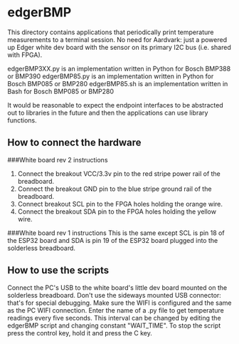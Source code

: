 # edgerBMP
This directory contains applications that periodically print temperature measurements to a terminal session. No need for Aardvark: just a powered up Edger white dev board with the sensor on its primary I2C bus (i.e. shared with FPGA).

edgerBMP3XX.py is an implementation written in Python for Bosch BMP388 or BMP390
edgerBMP85.py is an implementation written in Python for Bosch BMP085 or BMP280
edgerBMP85.sh is an implementation written in Bash for Bosch BMP085 or BMP280

It would be reasonable to expect the endpoint interfaces to be abstracted out to libraries in the future and then the applications can use library functions. 

## How to connect the hardware

###White board rev 2 instructions
1. Connect the breakout VCC/3.3v pin to the red stripe power rail of the breadboard.
2. Connect the breakout GND pin to the blue stripe ground rail of the breadboard.
3. Connect breakout SCL pin to the FPGA holes holding the orange wire.
4. Connect the breakout SDA pin to the FPGA holes holding the yellow wire.

###White board rev 1 instructions
This is the same except SCL is pin 18 of the ESP32 board and SDA is pin 19 of the ESP32 board plugged into the solderless breadboard.

## How to use the scripts
Connect the PC's USB to the white board's little dev board mounted on the solderless breadboard. Don't use the sideways mounted USB connector: that's for special debugging. Make sure the WIFI is configured and the same as the PC WIFI connection.  Enter the name of a .py file to get temperature readings every five seconds. This interval can be changed by editing the edgerBMP script and changing constant "WAIT_TIME". To stop the script press the control key, hold it and press the C key.
